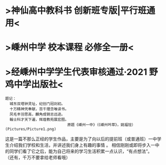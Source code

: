 #   >神仙高中教科书							 创新班专版|平行班通用<
#   >嵊州中学 校本课程									  必修全一册<
#   >经嵊州中学学生代表审核通过·2021				 野鸡中学出版社<

    题记：
      城东双塔钟灵址，纪创门冠剡初。
      十万精神凭奉献，百千理念唯读书。
      凤毛丰羽思高，麟角成钢志远途。
      翰士科才天下遍，辉煌教苑展宏图。
                                原题《嵊州一中》（《嵊州吟萃》，姚福铨）
    (Pictures/Picture1.png)
   这是一篇不那么正经的学生作品，主要是为了向以后的提前班（或普通班）一中学生介绍我们学校和生活，并讲述我们身上有趣的事情 。
相信刚刚或即将步入一中的同学们看了它之后，能为自己将来的学习生活积累一点认识，“有点想法”。
（还有，千万不要拿给老师看哦）
